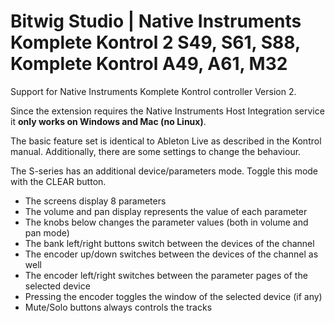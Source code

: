 # Bitwig Studio | Native Instruments Komplete Kontrol 2 S49, S61, S88, Komplete Kontrol A49, A61, M32

Support for Native Instruments Komplete Kontrol controller Version 2.

Since the extension requires the Native Instruments Host Integration service it **only works on Windows and Mac (no Linux)**.

The basic feature set is identical to Ableton Live as described in the Kontrol manual.
Additionally, there are some settings to change the behaviour.

The S-series has an additional device/parameters mode. Toggle this mode with the CLEAR button.

* The screens display 8 parameters
* The volume and pan display represents the value of each parameter
* The knobs below changes the parameter values (both in volume and pan mode)
* The bank left/right buttons switch between the devices of the channel
* The encoder up/down switches between the devices of the channel as well
* The encoder left/right switches between the parameter pages of the selected device
* Pressing the encoder toggles the window of the selected device (if any)
* Mute/Solo buttons always controls the tracks


